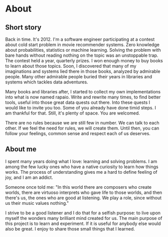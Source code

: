 # About

## Short story

Back in time. It's 2012. I'm a software engineer participating at a contest
about cold start problem in movie recommender systems. Zero knowledge about
probabilities, statistics or machine learning. Solving the problem with bare
hands without reading nothing on the topic was an unstoppable trap. The contest
held a year, quarterly prizes. I won enough money to buy books to learn
about those topics. Soon, I discovered that many of my imaginations and systems
lied there in those books, analyzed by admirable people. Many other admirable
people buried their years in libraries and systems which tackles data adventures.

Many books and libraries after, I started to collect my own implementations 
into what is now named rapaio. Write and rewrite many times, to find better
tools, useful into those great data quests out there. Into these quests I would 
like to invite you too. Some of you already have done timid steps. 
I am thankful for that. Still, it's plenty of space. You are welcomed.
 
There are no rules because we are still few in number. We can talk 
to each other. If we feel the need for rules, we will create them. 
Until then, you can follow your feelings, common sense and respect each 
of us deserves. 

## About me

I spent many years doing what I love: learning and solving problems.
I am among the few lucky ones who have a native curiosity to learn how 
things works. The process of understanding gives me a hard to define feeling 
of joy, and I am an addict. 

Someone once told me: "In this world there are composers who create worlds, 
there are virtuoso interprets who gave life to those worlds, and then 
there's us, the ones who are good at listening. We play a role, since 
without us their music values nothing." 

I strive to be a good listener and I do that for a selfish purpose:
to live upon myself the wonders many brilliant mind created for us.
The main purpose of this project is to learn and experiment. If it is 
useful for anybody else would also be great. I enjoy to share those small
things that I learned.